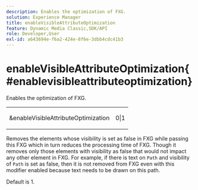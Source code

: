```yaml
---
description: Enables the optimization of FXG.
solution: Experience Manager
title: enableVisibleAttributeOptimization
feature: Dynamic Media Classic,SDK/API
role: Developer,User
exl-id: a643694e-f6a2-424e-8f6e-3dbb4cdc41b3
---
```

# enableVisibleAttributeOptimization{#enablevisibleattributeoptimization}

Enables the optimization of FXG.

<table id="simpletable_FDE0D8786BC747AF87A336452500E695"> 
 <tr class="strow"> 
  <td class="stentry"> <p><span class="codeph"> &amp;enableVisibleAttributeOptimization</span> </p> </td> 
  <td class="stentry"> <p>0|1 </p></td> 
 </tr> 
</table>

Removes the elements whose visibility is set as false in FXG while passing this FXG which in turn reduces the processing time of FXG. Though it removes only those elements with visibility as false that would not impact any other element in FXG. For example, if there is text on `Path` and visibility of `Path` is set as false, then it is not removed from FXG even with this modifier enabled because text needs to be drawn on this path.

Default is 1.
